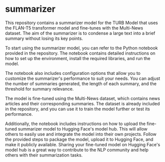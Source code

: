 # summarizer

This repository contains a summarizer model for the TURB Model that uses the FLAN-T5 transformer model and fine-tunes with the Multi-News dataset. The aim of the summarizer is to condense a large text into a brief summary without losing its key points.

To start using the summarizer model, you can refer to the Python notebook provided in the repository. The notebook contains detailed instructions on how to set up the environment, install the required libraries, and run the model.

The notebook also includes configuration options that allow you to customize the summarizer's performance to suit your needs. You can adjust the number of summaries generated, the length of each summary, and the threshold for summary relevance.

The model is fine-tuned using the Multi-News dataset, which contains news articles and their corresponding summaries. The dataset is already included in the repository, and you can use it to train the model further or test its performance.

Additionally, the notebook includes instructions on how to upload the fine-tuned summarizer model to Hugging Face's model hub. This will allow others to easily use and integrate the model into their own projects. Follow the provided steps to package the model, upload it to Hugging Face, and make it publicly available. Sharing your fine-tuned model on Hugging Face's model hub is a great way to contribute to the NLP community and help others with their summarization tasks.
